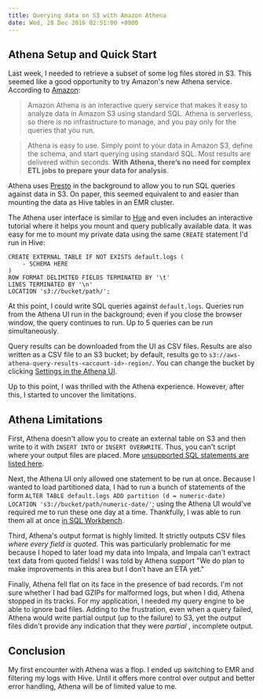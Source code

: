 ```yaml
---
title: Querying data on S3 with Amazon Athena
date: Wed, 28 Dec 2016 02:51:00 +0000
---
```

## Athena Setup and Quick Start

Last week, I needed to retrieve a subset of some log files stored in S3. This
seemed like a good opportunity to try Amazon's new Athena service. According
to [Amazon](https://aws.amazon.com/athena/):

> Amazon Athena is an interactive query service that makes it easy to analyze
> data in Amazon S3 using standard SQL. Athena is serverless, so there is no
> infrastructure to manage, and you pay only for the queries that you run.

> Athena is easy to use. Simply point to your data in Amazon S3, define the
> schema, and start querying using standard SQL. Most results are delivered
> within seconds. **With Athena, there’s no need for complex ETL jobs to
> prepare your data for analysis**.

Athena uses [Presto](https://prestodb.io/) in the background to allow you to
run SQL queries against data in S3. On paper, this seemed equivalent to and
easier than mounting the data as Hive tables in an EMR cluster.

The Athena user interface is similar to [Hue](http://gethue.com/) and even
includes an interactive tutorial where it helps you mount and query publically
available data. It was easy for me to mount my private data using the same
`CREATE` statement I'd run in Hive:

    
    
    CREATE EXTERNAL TABLE IF NOT EXISTS default.logs (
        - SCHEMA HERE
    )
    ROW FORMAT DELIMITED FIELDS TERMINATED BY '\t'
    LINES TERMINATED BY '\n'
    LOCATION 's3://bucket/path/';

At this point, I could write SQL queries against `default.logs`. Queries run
from the Athena UI run in the background; even if you close the browser
window, the query continues to run. Up to 5 queries can be run simultaneously.

Query results can be downloaded from the UI as CSV files. Results are also
written as a CSV file to an S3 bucket; by default, results go to `s3://aws-
athena-query-results-<account-id>-region/`. You can change the bucket by
clicking [Settings in the Athena
UI](http://docs.aws.amazon.com/athena/latest/ug/getting-started.html).

Up to this point, I was thrilled with the Athena experience. However, after
this, I started to uncover the limitations.

## Athena Limitations

First, Athena doesn't allow you to create an external table on S3 and then
write to it with `INSERT INTO` or `INSERT OVERWRITE`. Thus, you can't script
where your output files are placed. More [unsupported SQL statements are listed here](http://docs.aws.amazon.com/athena/latest/ug/language-reference.html#unsupported-ddl).

Next, the Athena UI only allowed one statement to be run at once. Because I
wanted to load partitioned data, I had to run a bunch of statements of the
form `ALTER TABLE default.logs ADD partition (d = numeric-date) LOCATION
's3://bucket/path/numeric-date/'`; using the Athena UI would've required me to
run these one day at a time. Thankfully, I was able to run them all at once
[in SQL Workbench](https://docs.aws.amazon.com/athena/latest/ug/connect-with-jdbc.html).

Third, Athena's output format is highly limited. It strictly outputs CSV files
_where every field is quoted_. This was particularly problematic for me
because I hoped to later load my data into Impala, and Impala can't extract
text data from quoted fields! I was told by Athena support "We do plan to make
improvements in this area but I don’t have an ETA yet."

Finally, Athena fell flat on its face in the presence of bad records. I'm not
sure whether I had bad GZIPs for malformed logs, but when I did, Athena
stopped in its tracks. For my application, I needed my query engine to be able
to ignore bad files. Adding to the frustration, even when a query failed,
Athena would write partial output (up to the failure) to S3, yet the output
files didn't provide any indication that they were _partial_ , incomplete
output.

## Conclusion

My first encounter with Athena was a flop. I ended up switching to EMR and
filtering my logs with Hive. Until it offers more control over output and
better error handling, Athena will be of limited value to me.
